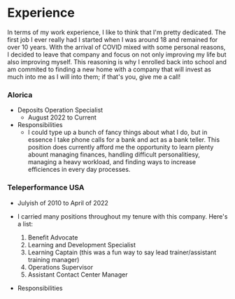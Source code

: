 # Experience
In terms of my work experience, I like to think that I'm pretty dedicated. The first job I ever really had I started when I was around 18 and remained for over 10 years. With the arrival of COVID mixed with some personal reasons, I decided to leave that company and focus on not only improving my life but also improving myself. This reasoning is why I enrolled back into school and am commited to finding a new home with a company that will invest as much into me as I will into them; if that's you, give me a call!

### Alorica 
- Deposits Operation Specialist
  - August 2022 to Current
- Responsibilities
  - I could type up a bunch of fancy things about what I do, but in essence I take phone calls for a bank and act as a bank teller. This position does currently afford me the opportunity to learn plenty abount managing finances, handling difficult personalitiesy, managing a heavy workload, and finding ways to increase efficiences in every day processes.

### Teleperformance USA
- Julyish of 2010 to April of 2022
- I carried many positions throughout my tenure with this company. Here's a list:
  1. Benefit Advocate
  2. Learning and Development Specialist 
  3. Learning Captain (this was a fun way to say lead trainer/assistant training manager)
  4. Operations Supervisor
  5. Assistant Contact Center Manager 

- Responsibilities
